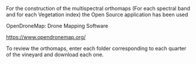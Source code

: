 For the construction of the multispectral orthomaps (For each spectral band and for each Vegetation index) the Open Source application has been used

OpenDroneMap: Drone Mapping Software

https://www.opendronemap.org/

To review the orthomaps, enter each folder corresponding to each quarter of the vineyard and download each one.
